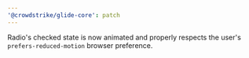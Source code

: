 ```yaml
---
'@crowdstrike/glide-core': patch
---
```


Radio's checked state is now animated and properly respects the user's `prefers-reduced-motion` browser preference.

